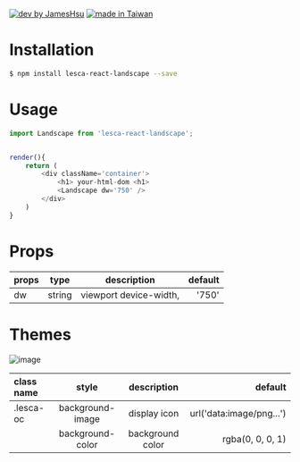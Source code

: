 [![dev by JamesHsu](https://img.shields.io/badge/Dev%20by-Jameshsu1125-green)](https://github.com/jameshsu1125/) [![made in Taiwan](https://img.shields.io/badge/Made%20in-Taiwan-orange)](https://github.com/jameshsu1125/)

# Installation

```sh
$ npm install lesca-react-landscape --save
```

# Usage

```javascript
import Landscape from 'lesca-react-landscape';


render(){
    return (
        <div className='container'>
            <h1> your-html-dom <h1>
            <Landscape dw='750' />
        </div>
    )
}
```

# Props

| props |  type  |      description       | default |
| :---- | :----: | :--------------------: | ------: |
| dw    | string | viewport device-width, |   '750' |

# Themes

![image](http://linebot.lesca.net/data/git/1.png)

| class name |      style       |   description    |                  default |
| :--------- | :--------------: | :--------------: | -----------------------: |
| .lesca-oc  | background-image |   display icon   | url('data:image/png...') |
|            | background-color | background color |         rgba(0, 0, 0, 1) |
